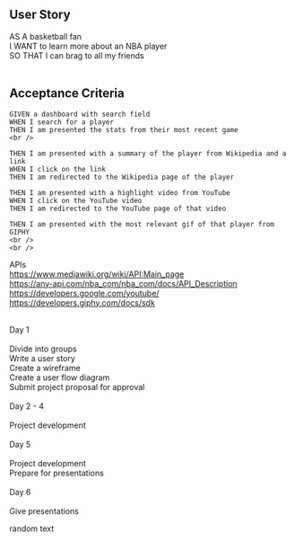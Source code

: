## User Story  
AS A basketball fan    
I WANT to learn more about an NBA player    
SO THAT I can brag to all my friends   
<br />

## Acceptance Criteria <br />

```
GIVEN a dashboard with search field      
WHEN I search for a player  
THEN I am presented the stats from their most recent game   
<br />

THEN I am presented with a summary of the player from Wikipedia and a link  
WHEN I click on the link  
THEN I am redirected to the Wikipedia page of the player  

THEN I am presented with a highlight video from YouTube   
WHEN I click on the YouTube video  
THEN I am redirected to the YouTube page of that video  

THEN I am presented with the most relevant gif of that player from GIPHY  
<br />
<br />
```
APIs  
https://www.mediawiki.org/wiki/API:Main_page  
https://any-api.com/nba_com/nba_com/docs/API_Description  
https://developers.google.com/youtube/  
https://developers.giphy.com/docs/sdk  
<br />

Day 1  
<br />
Divide into groups  
Write a user story  
Create a wireframe  
Create a user flow diagram  
Submit project proposal for approval  
<br />
Day 2 - 4  
<br />
Project development  
<br />
Day 5  
<br />
Project development  
Prepare for presentations  
<br />
Day 6  
<br />
Give presentations  



random text   